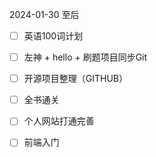 

2024-01-30  至后

- [ ] 英语100词计划

- [ ] 左神 + hello + 刷题项目同步Git

- [ ] 开源项目整理（GITHUB）

- [ ] 全书通关

- [ ] 个人网站打通完善

- [ ] 前端入门

  

  